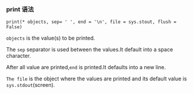 ### print 语法

    print(* objects, sep= ' ', end = '\n', file = sys.stout, flush = False)
    

`objects` is the value(s) to be printed.

The `sep` separator is used between the values.It default into a space character.

After all value are printed,`end` is printed.It defaults into a new line.

`The file` is the object where the values are printed and its default value is `sys.stdout`(screen).




